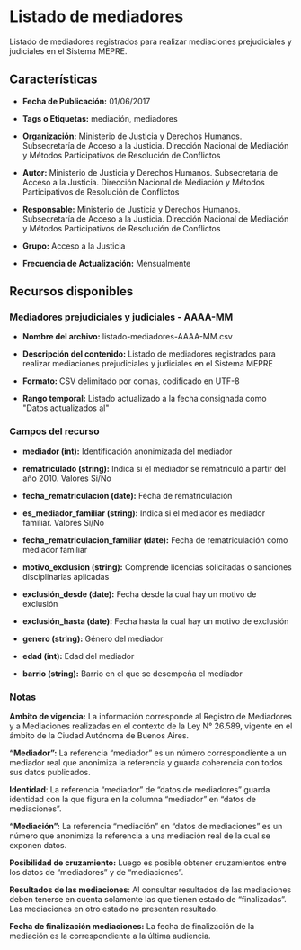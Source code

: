 Listado de mediadores
======================

Listado de mediadores registrados para realizar mediaciones prejudiciales y judiciales en el Sistema MEPRE.

Características
---------------

-   **Fecha de Publicación:** 01/06/2017

-   **Tags o Etiquetas:** mediación, mediadores

-   **Organización:** Ministerio de Justicia y Derechos Humanos. Subsecretaría de Acceso a la Justicia. Dirección Nacional de Mediación y Métodos Participativos de Resolución de Conflictos

-   **Autor:** Ministerio de Justicia y Derechos Humanos. Subsecretaría de Acceso a la Justicia. Dirección Nacional de Mediación y Métodos Participativos de Resolución de Conflictos

-   **Responsable:** Ministerio de Justicia y Derechos Humanos. Subsecretaría de Acceso a la Justicia. Dirección Nacional de Mediación y Métodos Participativos de Resolución de Conflictos

-   **Grupo:** Acceso a la Justicia

-   **Frecuencia de Actualización:** Mensualmente

Recursos disponibles
--------------------

### Mediadores prejudiciales y judiciales - AAAA-MM

-   **Nombre del archivo:** listado-mediadores-AAAA-MM.csv

-   **Descripción del contenido:** Listado de mediadores registrados para realizar mediaciones prejudiciales y judiciales en el Sistema MEPRE

-   **Formato:** CSV delimitado por comas, codificado en UTF-8

-   **Rango temporal:** Listado actualizado a la fecha consignada como "Datos actualizados al"

### Campos del recurso

-   **mediador (int):** Identificación anonimizada del mediador

-   **rematriculado (string):** Indica si el mediador se rematriculó a partir del año 2010. Valores Si/No

-   **fecha_rematriculacion (date):** Fecha de rematriculación

-   **es_mediador_familiar (string):** Indica si el mediador es mediador familiar. Valores Si/No

-   **fecha_rematriculacion_familiar (date):** Fecha de rematriculación como mediador familiar

-   **motivo_exclusion (string):** Comprende licencias solicitadas o sanciones disciplinarias aplicadas

-   **exclusión_desde (date):** Fecha desde la cual hay un motivo de exclusión

-   **exclusión_hasta (date):** Fecha hasta la cual hay un motivo de exclusión

-   **genero (string):** Género del mediador

-   **edad (int):** Edad del mediador

-   **barrio (string):** Barrio en el que se desempeña el mediador

### Notas

**Ambito de vigencia:** La información corresponde al Registro de Mediadores y a Mediaciones realizadas en el contexto de la Ley N° 26.589, vigente en el ámbito de la Ciudad Autónoma de Buenos Aires.

**“Mediador”:** La referencia “mediador” es un número correspondiente a un mediador real que anonimiza la referencia y guarda coherencia con todos sus datos publicados.

**Identidad**: La referencia “mediador” de “datos de mediadores” guarda identidad con la que figura en la columna “mediador” en “datos de mediaciones”.

**“Mediación”:** La referencia “mediación” en “datos de mediaciones” es un número que anonimiza la referencia a una mediación real de la cual se exponen datos.

**Posibilidad de cruzamiento:** Luego es posible obtener cruzamientos entre los datos de “mediadores” y de “mediaciones”.

**Resultados de las mediaciones**: Al consultar resultados de las mediaciones deben tenerse en cuenta solamente las que tienen estado de “finalizadas”. Las mediaciones en otro estado no presentan resultado.

**Fecha de finalización mediaciones:** La fecha de finalización de la mediación es la correspondiente a la última audiencia.

